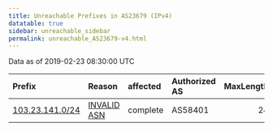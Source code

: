 ```yaml
---
title: Unreachable Prefixes in AS23679 (IPv4)
datatable: true
sidebar: unreachable_sidebar
permalink: unreachable_AS23679-v4.html
---
```


Data as of 2019-02-23 08:30:00 UTC


<div class="datatable-begin"></div>

| Prefix                                                   | Reason                                                                                                 | affected   | Authorized AS   |   MaxLength | Anchor                                       |   unreachable /24s |
|:---------------------------------------------------------|:-------------------------------------------------------------------------------------------------------|:-----------|:----------------|------------:|:---------------------------------------------|-------------------:|
| [103.23.141.0/24](https://stat.ripe.net/103.23.141.0/24) | [INVALID ASN](https://rpki-validator.ripe.net/announcement-preview?asn=AS23679&prefix=103.23.141.0/24) | complete   | AS58401         |          24 | [APNIC](unreachable_APNIC_RPKI_Root-v4.html) |                  1 |

<div class="datatable-end"></div>